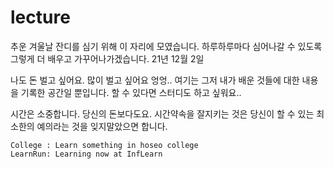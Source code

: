 # lecture
추운 겨울날 잔디를 심기 위해 이 자리에 모였습니다.
하루하루마다 심어나갈 수 있도록
그렇게 더 배우고 가꾸어나가겠습니다.
21년 12월 2일

나도 돈 벌고 싶어요. 많이 벌고 싶어요 엉엉..
여기는 그저 내가 배운 것들에 대한 내용을 기록한 공간일 뿐입니다.
할 수 있다면 스터디도 하고 싶워요..

시간은 소중합니다. 당신의 돈보다도요.
시간약속을 잘지키는 것은 당신이 할 수 있는 최소한의 예의라는 것을 잊지말았으면 합니다.

```
College : Learn something in hoseo college  
LearnRun: Learning now at InfLearn
```
